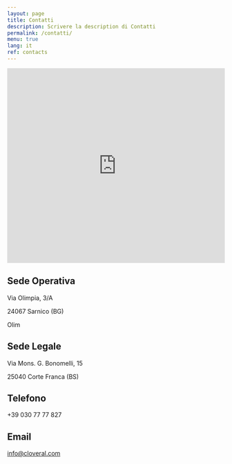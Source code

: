 ```yaml
---
layout: page
title: Contatti
description: Scrivere la description di Contatti
permalink: /contatti/
menu: true
lang: it
ref: contacts
---
```

<div class="mappa">
	<iframe src="https://www.google.com/maps/embed?pb=!1m18!1m12!1m3!1d2790.1861332868134!2d9.983227315949001!3d45.62699697910327!2m3!1f0!2f0!3f0!3m2!1i1024!2i768!4f13.1!3m3!1m2!1s0x47816605da0658dd%3A0x9014ab7d9ce46d87!2sVia%20Olimpia%2C%203%2FA%2C%2024067%20Sarnico%20BG!5e0!3m2!1sit!2sit!4v1484665789436" width="100%" height="450" frameborder="0" style="border:0" allowfullscreen></iframe>
</div>


<div class="sedi">
	<div class="wrap section">
		<div class="grid">
			<div class="half">
				<h2 class="titolo-sede-operativa">Sede Operativa</h2>
				<p>Via Olimpia, 3/A</p>
				<p>24067 Sarnico (BG)</p>Olim
			</div>
			<div class="half">
				<h2 class="titolo-sede-legale">Sede Legale</h2>
				<p>Via Mons. G. Bonomelli, 15</p>
				<p>25040 Corte Franca (BS)</p>
			</div>
		</div>
	</div>
</div>

<div class="sedi">
	<div class="wrap section">
		<div class="grid">
			<div class="half">
				<h2 class="titolo-sede-operativa">Telefono</h2>
				<p>+39 030 77 77 827</p>
			</div>
			<div class="half">
				<h2 class="titolo-sede-legale">Email</h2>
				<p><a href="mailto:info@cloveral.com">info@cloveral.com</a></p>
			</div>
		</div>
	</div>
</div>